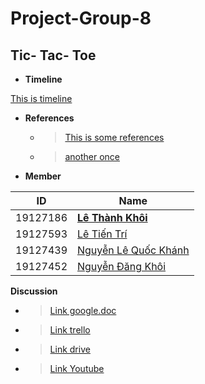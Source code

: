 # Project-Group-8
## Tic- Tac- Toe

- **Timeline**

[This is timeline](https://timelines.gitkraken.com/timeline/953ca11e5a8d40dfab96d46641944d3b)

- **References**
  - >[This is some references](https://drive.google.com/file/d/1Sbh5uFOsk3xUbJGSh9HlNhUtUpPHx_dl/view?usp=sharing)
  - >[another once](https://drive.google.com/file/d/1Sbh5uFOsk3xUbJGSh9HlNhUtUpPHx_dl/view?usp=sharing)

- **Member**

 | **ID** | **Name** |
 | --- | --- |
 | 19127186 | **[Lê Thành Khôi](https://www.facebook.com/tkoii.810)** |
 | 19127593 | [Lê Tiến Trí](https://www.facebook.com/le.tri.7568596)|
 | 19127439 | [Nguyễn Lê Quốc	Khánh](https://www.facebook.com/khanh.quoc.7330) |
 | 19127452 | [Nguyễn Đăng Khôi](https://www.facebook.com/profile.php?id=100010483894449) |
 
 **Discussion**
  
  - >[Link google.doc](https://docs.google.com/document/d/1Dv4jf-1zNE63lMhnlviP9ZeBYAlDsH6lZRxp07doHq8/edit?fbclid=IwAR0glHYi-u_c1VaKnzQIOoaJH15uCi-y5E7Ek1Rb50yuRUYQwlD7kFvw2pI)
  
  - >[Link trello](https://trello.com/b/5yeUio30/ch%C3%A0o-m%E1%BB%ABng-%C4%91%E1%BA%BFn-v%E1%BB%9Bi-trello)
  
  - >[Link drive](https://drive.google.com/drive/folders/13zgWGjmXFL4JV7hE7B6t6gAPzLpTy--1?usp=sharing)
  - >[Link Youtube](https://www.youtube.com/watch?v=CeeQbxQkCDM&ab_channel=kh%C3%B4inguy%E1%BB%85n%C4%91%C4%83ng&fbclid=IwAR0EYtDRNVWXBsSOImMaoBquf_gOfFuM9fOIdVd7xxRIK0IoeKeRuaulwb4)

